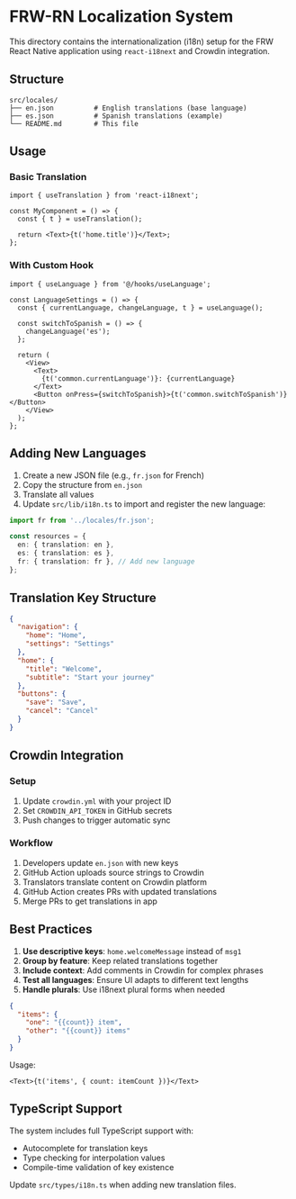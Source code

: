 # FRW-RN Localization System

This directory contains the internationalization (i18n) setup for the FRW React Native application using `react-i18next` and Crowdin integration.

## Structure

```
src/locales/
├── en.json          # English translations (base language)
├── es.json          # Spanish translations (example)
└── README.md        # This file
```

## Usage

### Basic Translation

```tsx
import { useTranslation } from 'react-i18next';

const MyComponent = () => {
  const { t } = useTranslation();

  return <Text>{t('home.title')}</Text>;
};
```

### With Custom Hook

```tsx
import { useLanguage } from '@/hooks/useLanguage';

const LanguageSettings = () => {
  const { currentLanguage, changeLanguage, t } = useLanguage();

  const switchToSpanish = () => {
    changeLanguage('es');
  };

  return (
    <View>
      <Text>
        {t('common.currentLanguage')}: {currentLanguage}
      </Text>
      <Button onPress={switchToSpanish}>{t('common.switchToSpanish')}</Button>
    </View>
  );
};
```

## Adding New Languages

1. Create a new JSON file (e.g., `fr.json` for French)
2. Copy the structure from `en.json`
3. Translate all values
4. Update `src/lib/i18n.ts` to import and register the new language:

```typescript
import fr from '../locales/fr.json';

const resources = {
  en: { translation: en },
  es: { translation: es },
  fr: { translation: fr }, // Add new language
};
```

## Translation Key Structure

```json
{
  "navigation": {
    "home": "Home",
    "settings": "Settings"
  },
  "home": {
    "title": "Welcome",
    "subtitle": "Start your journey"
  },
  "buttons": {
    "save": "Save",
    "cancel": "Cancel"
  }
}
```

## Crowdin Integration

### Setup

1. Update `crowdin.yml` with your project ID
2. Set `CROWDIN_API_TOKEN` in GitHub secrets
3. Push changes to trigger automatic sync

### Workflow

1. Developers update `en.json` with new keys
2. GitHub Action uploads source strings to Crowdin
3. Translators translate content on Crowdin platform
4. GitHub Action creates PRs with updated translations
5. Merge PRs to get translations in app

## Best Practices

1. **Use descriptive keys**: `home.welcomeMessage` instead of `msg1`
2. **Group by feature**: Keep related translations together
3. **Include context**: Add comments in Crowdin for complex phrases
4. **Test all languages**: Ensure UI adapts to different text lengths
5. **Handle plurals**: Use i18next plural forms when needed

```json
{
  "items": {
    "one": "{{count}} item",
    "other": "{{count}} items"
  }
}
```

Usage:

```tsx
<Text>{t('items', { count: itemCount })}</Text>
```

## TypeScript Support

The system includes full TypeScript support with:

- Autocomplete for translation keys
- Type checking for interpolation values
- Compile-time validation of key existence

Update `src/types/i18n.ts` when adding new translation files.
